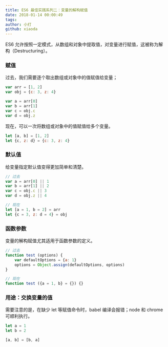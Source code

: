 ```yaml
---
title: ES6 最佳实践系列二：变量的解构赋值
date: 2018-01-14 00:00:49
tags:
author: 小打
github: xiaoda
---
```


ES6 允许按照一定模式，从数组和对象中提取值，对变量进行赋值，这被称为解构（Destructuring）。

<!-- more -->

### 赋值

过去，我们需要逐个取出数组或对象中的值赋值给变量；

``` js
var arr = [1, 2]
var obj = {c: 3, z: 4}

var a = arr[0]
var b = arr[1]
var c = obj.c
var d = obj.z
```

现在，可以一次将数组或对象中的值赋值给多个变量。

``` js
let [a, b] = [1, 2]
let {c, z: d} = {c: 3, z: 4}
```

### 默认值

给变量指定默认值变得更加简单和清楚。

``` js
// 过去
var a = arr[0] || 1
var b = arr[1] || 2
var c = obj.c || 3
var d = obj.z || 4
```

``` js
// 现在
let [a = 1, b = 2] = arr
let {c = 3, z: d = 4} = obj
```

### 函数参数

变量的解构赋值尤其适用于函数参数的定义。

``` js
// 过去
function test (options) {
    var defaultOptions = {a: 1}
    options = Object.assign(defaultOptions, options)
}
```

``` js
// 现在
function test ({a = 1, b} = {}) {}
```

### 用途：交换变量的值
需要注意的是，在缺少 let 等赋值命令时，babel 编译会报错；node 和 chrome 可顺利执行。

``` js
let a = 1
let b = 2

[a, b] = [b, a]
```